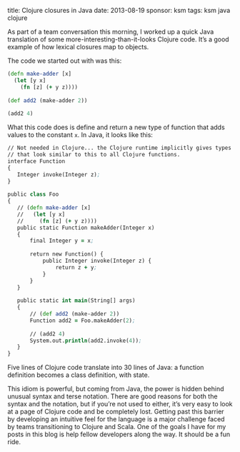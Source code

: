title: Clojure closures in Java
date: 2013-08-19
sponsor: ksm
tags: ksm java clojure

As part of a team conversation this morning, I worked up a quick Java
translation of some more-interesting-than-it-looks Clojure code. It’s
a good example of how lexical closures map to objects.

The code we started out with was this:

```clojure
(defn make-adder [x]
  (let [y x]
    (fn [z] (+ y z))))
 
(def add2 (make-adder 2))
 
(add2 4)
```

What this code does is define and return a new type of function that
adds values to the constant `x`. In Java, it looks like this:

```clojure
// Not needed in Clojure... the Clojure runtime implicitly gives types
// that look similar to this to all Clojure functions.
interface Function
{
   Integer invoke(Integer z);
}
 
public class Foo
{
   // (defn make-adder [x]
   //   (let [y x]
   //     (fn [z] (+ y z))))
   public static Function makeAdder(Integer x)
   {
       final Integer y = x;
 
       return new Function() {
           public Integer invoke(Integer z) {
               return z + y;
           }
       }
   }
 
   public static int main(String[] args)
   {
       // (def add2 (make-adder 2))
       Function add2 = Foo.makeAdder(2);
 
       // (add2 4)
       System.out.println(add2.invoke(4));
   }
}
```

Five lines of Clojure code translate into 30 lines of Java: a function
definition becomes a class definition, with state.

This idiom is powerful, but coming from Java, the power is hidden
behind unusual syntax and terse notation. There are good reasons for
both the syntax and the notation, but if you’re not used to either,
it’s very easy to look at a page of Clojure code and be completely
lost. Getting past this barrier by developing an intuitive feel for
the language is a major challenge faced by teams transitioning to
Clojure and Scala. One of the goals I have for my posts in this blog
is help fellow developers along the way. It should be a fun ride.
